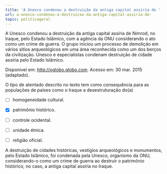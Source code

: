 ```yaml
---
title: 'A Unesco condenou a destruição da antiga capital assíria de '
url: a-unesco-condenou-a-destruicao-da-antiga-capital-assiria-de-
topic: politicageral
---
```



A Unesco condenou a destruição da antiga capital assíria de Nimrod, no Iraque, pelo Estado Islâmico, com a agência da ONU considerando o ato como um crime de guerra. O grupo iniciou um processo de demolição em vários sítios arqueológicos em uma área reconhecida como um dos berços da civilização. Unesco e especialistas condenam destruição de cidade assíria pelo Estado Islâmico.

Disponivel em: http://oglobo.globo.com. Acesso em: 30 mar. 2015 (adaptado).

O tipo de atentado descrito no texto tem como consequência para as populações de países como o Iraque a desestruturação do(a)



- [ ] homogeneidade cultural.
- [x] patrimônio histórico.
- [ ] controle ocidental.
- [ ] unidade étnica.
- [ ] religião oficial.


A destruição de cidades históricas, vestígios arqueológicos e monumentos, pelo Estado Islâmico, foi condenada pela Unesco, organismo da ONU, considerando-o como um crime de guerra ao destruir o patrimônio histórico, no caso, a antiga capital assíria no Iraque.
